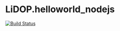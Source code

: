 # LiDOP.helloworld_nodejs
[![Build Status](https://dev.azure.com/llaaccssaapp/LiDOP/_apis/build/status/LivingDevOps.LiDOP.helloworld_nodejs?branchName=edit/azure-pipelines)](https://dev.azure.com/llaaccssaapp/LiDOP/_build/latest?definitionId=11&branchName=edit/azure-pipelines)         

